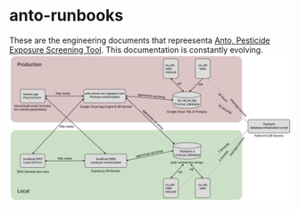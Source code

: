# anto-runbooks

These are the engineering documents that repreesenta [Anto, Pesticide Exposure Screening Tool](https://tryanto.io/). This documentation is constantly evolving. 
![Anto architecture diagram](anto-architecture-diagram.png)
